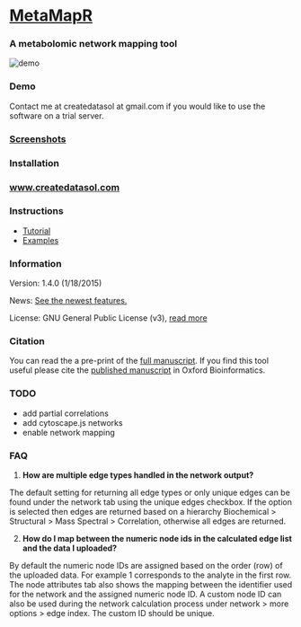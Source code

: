 
[MetaMapR](http://dgrapov.github.io/MetaMapR/) 
========

### A metabolomic network mapping tool 
![demo](Manual/metamapr_long.gif)

### Demo
Contact me at createdatasol at gmail.com if you would like to use the software on a trial server.

### [Screenshots](https://github.com/dgrapov/MetaMapR/blob/master/screenshots.md)

### Installation
### <a href="http://createdatasol.com/"> www.createdatasol.com</a> 


### Instructions
* [Tutorial](http://ufpr.dl.sourceforge.net/project/metamapr/Metmapr%20v1.2.1%20tutorial%20v1.doc.pdf)
* [Examples](http://dgrapov.github.io/MetaMapR/)

### Information
Version: 1.4.0 (1/18/2015)

News: [See the newest features.](https://github.com/dgrapov/MetaMapR/blob/master/NEWS.md)

License: GNU General Public License (v3), [read more](https://github.com/dgrapov/MetaMapR/blob/master/LICENSE)

### Citation
You can read the a pre-print of the [full manuscript](https://github.com/dgrapov/MetaMapR/blob/dev/Manual/MetaMapR%20manuscript.pdf). If you find this tool useful please cite the [published manuscript](http://bioinformatics.oxfordjournals.org/content/early/2015/04/03/bioinformatics.btv194.short?rss=1) in Oxford Bioinformatics.

### TODO
* add partial correlations
* add cytoscape.js networks
* enable network mapping

### FAQ
1) **How are multiple edge types handled in the network output?**

The default setting for returning all edge types or only unique edges can be found under the network tab using the unique edges checkbox. If the option is selected then edges are returned based on a hierarchy Biochemical > Structural > Mass Spectral > Correlation, otherwise all edges are returned.

2) **How do I map between the numeric node ids in the calculated edge list and the data I uploaded?**

By default the numeric node IDs are assigned based on the order (row) of the uploaded data. For example 1 corresponds to the analyte in the first row. The node attributes tab also shows the mapping between the identifier used for the network and the assigned numeric node ID. A custom node ID can also be used during the network calculation process under network > more options > edge index. The custom ID should be unique.
